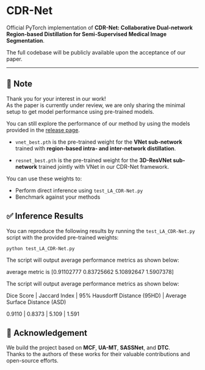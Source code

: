 # CDR-Net

Official PyTorch implementation of **CDR-Net: Collaborative Dual-network Region-based Distillation for Semi-Supervised Medical Image Segmentation**.

The full codebase will be publicly available upon the acceptance of our paper.

---

## 🔔 Note

Thank you for your interest in our work!  
As the paper is currently under review, we are only sharing the minimal setup to get model performance using pre-trained models.

You can still explore the performance of our method by using the models provided in the [release page](https://github.com/ridvan25/CDR-Net/releases/tag/release_1.0.0_cdrnet).

- `vnet_best.pth` is the pre-trained weight for the **VNet sub-network** trained with **region-based intra- and inter-network distillation**. 

- `resnet_best.pth` is the pre-trained weight for the **3D-ResVNet sub-network** trained jointly with VNet in our CDR-Net framework.

You can use these weights to:
- Perform direct inference using `test_LA_CDR-Net.py`
- Benchmark against your methods


## ✅ Inference Results

You can reproduce the following results by running the `test_LA_CDR-Net.py` script with the provided pre-trained weights:

`python test_LA_CDR-Net.py` 

The script will output average performance metrics as shown below:

average metric is [0.91102777  0.83725662  5.10892647  1.5907378]

The script will output average performance metrics as shown below:

Dice Score | Jaccard Index | 95% Hausdorff Distance (95HD) | Average Surface Distance (ASD)

0.9110     |      0.8373   |            5.109              |              1.591

## 🙏 Acknowledgement

We build the project based on **MCF**, **UA-MT**, **SASSNet**, and **DTC**.  
Thanks to the authors of these works for their valuable contributions and open-source efforts.



